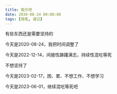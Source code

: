 ```yaml
---
title: 毁灭吧
date: 2030-08-24 00:00:00
tags: [随笔, 谨记]
---
```



有些东西还是需要坚持的

今天是2020-08-24，我把时间调整了

今天是2022-12-14，间接性踌躇满志，持续性混吃等死


不想坚持了

今天是2023-02-17，困、累、不想工作、不想学习

今天是2023-06-01，继续混吃等死吧
